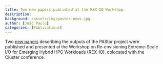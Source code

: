 ```yaml
---
title: Two new papers published at the REX-IO Workshop.
description:
background: /assets/img/pastor-news.jpg
author: [João Paulo]
categories: [Publications]
---
```


Two [new papers](https://pastor-project.github.io/outputs/) describing the outputs of the PAStor project were published and presented at the Workshop on Re-envisioning Extreme-Scale I/O for Emerging Hybrid HPC Workloads (REX-IO), colocated with the Cluster conference. 
